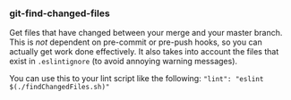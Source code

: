 ### git-find-changed-files

Get files that have changed between your merge and your master branch. This is _not_ dependent on pre-commit or pre-push hooks, so you can actually get work done effectively. It also takes into account the files that exist in `.eslintignore` (to avoid annoying warning messages).

You can use this to your lint script like the following:
  `"lint": "eslint $(./findChangedFiles.sh)"`
